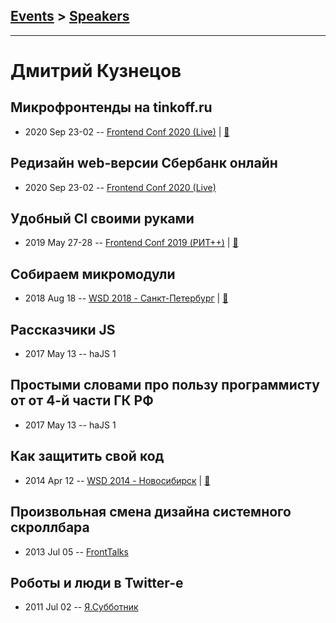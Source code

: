 ## [Events](../README.md) > [Speakers](../speakers.md)
---

# Дмитрий Кузнецов

## Микрофронтенды на tinkoff.ru
- 2020 Sep 23-02 -- [Frontend Conf 2020 (Live)](https://www.youtube.com/watch?v=adgUumoPv6o)  | [:notebook:](https://drive.google.com/file/d/1B1JW_Hgu66S0eWgtgzV2JQrpPhJV9J_E/view)  
## Редизайн web-версии Сбербанк онлайн
- 2020 Sep 23-02 -- [Frontend Conf 2020 (Live)](https://youtu.be/cBjYWP3HTp8)    
## Удобный CI своими руками
- 2019 May 27-28 -- [Frontend Conf 2019 (РИТ++)](https://www.youtube.com/watch?v=SZyjMIqopyo)  | [:notebook:](https://www.dropbox.com/sh/kg71jju3yvj5jqw/AADwgpku-sNQe17nOF-tHcwra/FC.%20%D0%9C%D1%83%D0%BC%D0%B1%D0%B0%D0%B8/28.05/1.%D0%A3%D0%B4%D0%BE%D0%B1%D0%BD%D1%8B%D0%B9%20CI%20%D1%81%D0%B2%D0%BE%D0%B8%D0%BC%D0%B8%20%D1%80%D1%83%D0%BA%D0%B0%D0%BC%D0%B8_%D0%94%D0%BC%D0%B8%D1%82%D1%80%D0%B8%D0%B9%20%D0%9A%D1%83%D0%B7%D0%BD%D0%B5%D1%86%D0%BE%D0%B2_%D0%B2%D0%B5%D1%80.1.pdf?dl=0)  
## Собираем микромодули
- 2018 Aug 18 -- [WSD 2018 - Санкт-Петербург](https://www.youtube.com/watch?v=odjkSGMIJ1I)  | [:notebook:](https://wsd.events/2018/08/18/pres/micro-modules.pdf)  
## Рассказчики JS
- 2017 May 13 -- haJS 1    
## Простыми словами про пользу программисту от от 4-й части ГК РФ
- 2017 May 13 -- haJS 1    
## Как защитить свой код
- 2014 Apr 12 -- [WSD 2014 - Новосибирск](https://www.youtube.com/watch?v=Q4Zw7WedOLY)  | [:notebook:](https://wsd.events/2014/04/12/pres/protect-code/)  
## Произвольная смена дизайна системного скроллбара
- 2013 Jul 05 -- [FrontTalks](https://events.yandex.ru/lib/talks/983/)    
## Роботы и люди в Twitter-е
- 2011 Jul 02 -- [Я.Субботник](https://events.yandex.ru/lib/talks/228/)    
